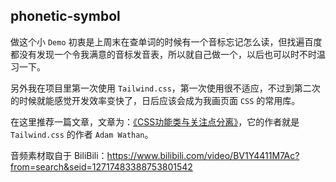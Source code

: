 ## phonetic-symbol

做这个小 `Demo` 初衷是上周末在查单词的时候有一个音标忘记怎么读，但找遍百度都没有发现一个令我满意的音标发音表，所以就自己做一个，以后也可以时不时温习一下。

另外我在项目里第一次使用 `Tailwind.css`，第一次使用很不适应，不过到第二次的时候就能感觉开发效率变快了，日后应该会成为我画页面 `CSS` 的常用库。

在这里推荐一篇文章，文章为：[《CSS功能类与关注点分离》](https://tailwindchina.com/translations/css-utility-classes-and-separation-of-concerns.html#%E7%AC%AC%E4%B8%80%E9%98%B6%E6%AE%B5-%E8%AF%AD%E4%B9%89-css)，它的作者就是 `Tailwind.css` 的作者 `Adam Wathan`。

音频素材取自于 BiliBili：https://www.bilibili.com/video/BV1Y4411M7Ac?from=search&seid=12717483388753801542